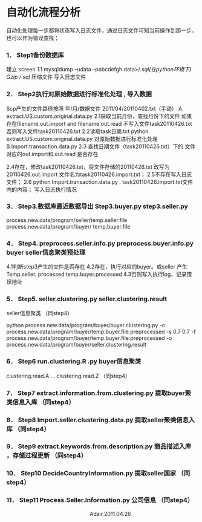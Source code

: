 # 自动化流程分析

自动化处理每一步都将状态写入日志文件，通过日志文件可知当前操作到那一步。也可以作为错误查找；

### 1．	Step1备份数据库

建立 screen 1.1 mysqldump –udata –pabcdefgh data>/*.sql(在python环境下) Gzip /*.sql 压缩文件 写入日志文件

### 2．	Step2执行对原始数据进行标准化处理 , 导入数据

Scp产生的文件路径按照 年/月/数据文件 2011/04/20110402.txt（手动） A. extract.US.custom.original.data.py 2.1获取当前月份，查找月份下的文件 如果存在filename.out.import and filename.out.read 不写入文件task20110426.txt 否则写入文件task20110426.txt 2.2读取task日期.txt python extract.US.custom.original.data.py 对原始数据进行标准化处理 B.Import.transaction.data.py 2.3 查找日期文件（task20110426.txt）下的 文件对应的out.import和.out.read 是否存在

2.4存在，修改task20110426.txt，将文件存储的20110426.txt 改写为 20110426.out.import 文件名为task20110426.import.txt； 2.5不存在写入日志文件； 2.6 python Import.transaction.data.py . task20110426.import.txt文件内的内容； 写入日志执行情况

### 3．	Step3.数据库最近数据导出 Step3.buyer.py step3.seller.py

process.new.data/program/seller/temp.seller.file
process.new.data/program/buyer/ temp.buyer.file

### 4．	Step4. preprocess.seller.info.py preprocess.buyer.info.py buyer seller信息聚类预处理

4.1判断step3产生的文件是否存在 4.2存在，执行对应的buyer。或seller 产生Temp.seller. processed temp.buyer.processed 4.3否则写入执行log，记录错误地址

### 5．	Step5. seller.clustering.py seller.clustering.result

seller信息聚类 （同step4）

python process.new.data/program/buyer/buyer.clustering.py -c process.new.data/program/buyer/temp.buyer.file.preprocessed -s 0.7 0.7 -f process.new.data/program/buyer/temp.buyer.file.preprocessed -o process.new.data/program/buyer/seller.clustering.result

### 6．	Step6 run.clustering.R .py buyer信息聚类

clustering.read.A … clustering.read.Z （同step4）

### 7．	Step7 extract.information.from.clustering.py 提取buyer聚类信息入库 （同step4）

### 8．	Step8 Import.seller.clustering.data.py 提取seller聚类信息入库 （同step4）

### 9．	Step9 extract.keywords.from.description.py 商品描述入库 ，存储过程更新 （同step4）

### 10．	Step10 DecideCountryInformation.py 提取seller国家 （同step4）

### 11．	Step11 Process.Seller.Information.py 公司信息 （同step4）

                                                                       Adair.2011.04.26
